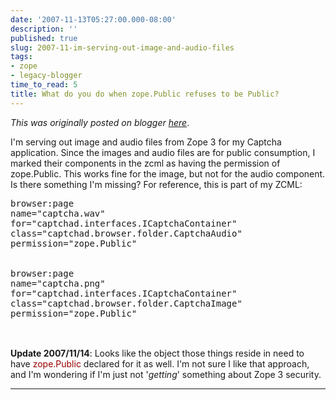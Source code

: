 ```yaml
---
date: '2007-11-13T05:27:00.000-08:00'
description: ''
published: true
slug: 2007-11-im-serving-out-image-and-audio-files
tags:
- zope
- legacy-blogger
time_to_read: 5
title: What do you do when zope.Public refuses to be Public?
---
```


*This was originally posted on blogger [here](https://pydanny.blogspot.com/2007/11/im-serving-out-image-and-audio-files.html)*.

I'm serving out image and audio files from Zope 3 for my Captcha application.  Since the images and audio files are for public consumption, I marked their components in the zcml as having the permission of zope.Public.  This works fine for the image, but not for the audio component.  Is there something I'm missing?  For reference, this is part of my ZCML:<br /><pre>browser:page<br />name="captcha.wav"<br />for="captchad.interfaces.ICaptchaContainer"<br />class="captchad.browser.folder.CaptchaAudio"<br />permission="zope.Public"<br /><br /><br />browser:page<br />name="captcha.png"<br />for="captchad.interfaces.ICaptchaContainer"<br />class="captchad.browser.folder.CaptchaImage"<br />permission="zope.Public"<br /><br /></pre><br /><span style="font-weight: bold;">Update 2007/11/14</span>: Looks like the object those things reside in need to have <span style="color: rgb(153, 0, 0);">zope.Public</span> declared for it as well.  I'm not sure I like that approach, and I'm wondering if I'm just not '<span style="font-style: italic;">getting</span>' something about Zope 3 security.

---

